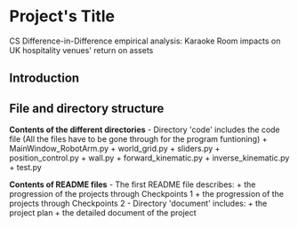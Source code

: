 # Project's Title
  CS Difference-in-Difference empirical analysis: Karaoke Room impacts on UK hospitality venues' return on assets
## Introduction
  
## File and directory structure
  **Contents of the different directories**
    - Directory 'code' includes the code file 
        (All the files have to be gone through for the program funtioning)
        + MainWindow_RobotArm.py
        + world_grid.py
        + sliders.py
        + position_control.py
        + wall.py
        + forward_kinematic.py
        + inverse_kinematic.py
        + test.py

  **Contents of README files**
    - The first README file describes:
        + the progression of the projects through Checkpoints 1
        + the progression of the projects through Checkpoints 2
    - Directory 'document' includes:
        + the project plan
        + the detailed document of the project
